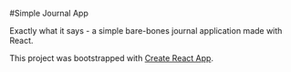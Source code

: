 #Simple Journal App

Exactly what it says - a simple bare-bones journal application made with React. 



This project was bootstrapped with [Create React App](https://github.com/facebook/create-react-app).